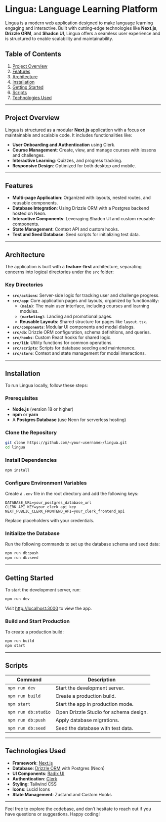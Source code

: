 # Lingua: Language Learning Platform

Lingua is a modern web application designed to make language learning engaging and interactive. Built with cutting-edge technologies like **Next.js**, **Drizzle ORM**, and **Shadcn UI**, Lingua offers a seamless user experience and is structured to enable scalability and maintainability.

## Table of Contents

1. [Project Overview](#project-overview)
2. [Features](#features)
3. [Architecture](#architecture)
4. [Installation](#installation)
5. [Getting Started](#getting-started)
6. [Scripts](#scripts)
7. [Technologies Used](#technologies-used)

---

## Project Overview

Lingua is structured as a modular **Next.js** application with a focus on maintainable and scalable code. It includes functionalities like:

- **User Onboarding and Authentication** using Clerk.
- **Course Management**: Create, view, and manage courses with lessons and challenges.
- **Interactive Learning**: Quizzes, and progress tracking.
- **Responsive Design**: Optimized for both desktop and mobile.

---

## Features

- **Multi-page Application**: Organized with layouts, nested routes, and reusable components.
- **Database Integration**: Using Drizzle ORM with a Postgres backend hosted on Neon.
- **Interactive Components**: Leveraging Shadcn UI and custom reusable components.
- **State Management**: Context API and custom hooks.
- **Test and Seed Database**: Seed scripts for initializing test data.

---

## Architecture

The application is built with a **feature-first** architecture, separating concerns into logical directories under the `src` folder:

### Key Directories

- **`src/actions`**: Server-side logic for tracking user and challenge progress.
- **`src/app`**: Core application pages and layouts, organized by functionality:
  - **`(main)`**: The main user interface, including courses and learning modules.
  - **`(marketing)`**: Landing and promotional pages.
  - **Reusable Layouts**: Shared structure for pages like `layout.tsx`.
- **`src/components`**: Modular UI components and modal dialogs.
- **`src/db`**: Drizzle ORM configuration, schema definitions, and queries.
- **`src/hooks`**: Custom React hooks for shared logic.
- **`src/lib`**: Utility functions for common operations.
- **`src/scripts`**: Scripts for database seeding and maintenance.
- **`src/store`**: Context and state management for modal interactions.

---

## Installation

To run Lingua locally, follow these steps:

### Prerequisites

- **Node.js** (version 18 or higher)
- **npm** or **yarn**
- A **Postgres Database** (use Neon for serverless hosting)

### Clone the Repository

```bash
git clone https://github.com/<your-username>/lingua.git
cd lingua
```

### Install Dependencies

```bash
npm install
```

### Configure Environment Variables

Create a `.env` file in the root directory and add the following keys:

```env
DATABASE_URL=your_postgres_database_url
CLERK_API_KEY=your_clerk_api_key
NEXT_PUBLIC_CLERK_FRONTEND_API=your_clerk_frontend_api
```

Replace placeholders with your credentials.

### Initialize the Database

Run the following commands to set up the database schema and seed data:

```bash
npm run db:push
npm run db:seed
```

---

## Getting Started

To start the development server, run:

```bash
npm run dev
```

Visit [http://localhost:3000](http://localhost:3000) to view the app.

### Build and Start Production

To create a production build:

```bash
npm run build
npm start
```

---

## Scripts

| Command             | Description                            |
| ------------------- | -------------------------------------- |
| `npm run dev`       | Start the development server.          |
| `npm run build`     | Create a production build.             |
| `npm start`         | Start the app in production mode.      |
| `npm run db:studio` | Open Drizzle Studio for schema design. |
| `npm run db:push`   | Apply database migrations.             |
| `npm run db:seed`   | Seed the database with test data.      |

---

## Technologies Used

- **Framework**: [Next.js](https://nextjs.org/)
- **Database**: [Drizzle ORM](https://orm.drizzle.team/) with Postgres (Neon)
- **UI Components**: [Radix UI](https://ui.shadcn.com/)
- **Authentication**: [Clerk](https://clerk.dev/)
- **Styling**: Tailwind CSS
- **Icons**: Lucid Icons
- **State Management**: Zustand and Custom Hooks

---

Feel free to explore the codebase, and don’t hesitate to reach out if you have questions or suggestions. Happy coding!

```

```
